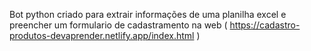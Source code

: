 Bot python criado para extrair informações de uma planilha excel e preencher um formulario de cadastramento na web ( https://cadastro-produtos-devaprender.netlify.app/index.html )